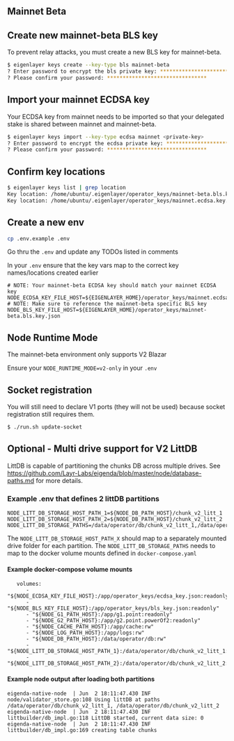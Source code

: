 ## Mainnet Beta

## Create new mainnet-beta BLS key
To prevent relay attacks, you must create a new BLS key for mainnet-beta.
```bash
$ eigenlayer keys create --key-type bls mainnet-beta
? Enter password to encrypt the bls private key: ********************************
? Please confirm your password: ********************************
```
## Import your mainnet ECDSA key
Your ECDSA key from mainnet needs to be imported so that your delegated stake is shared between mainnet and mainnet-beta.
```bash
$ eigenlayer keys import --key-type ecdsa mainnet <private-key>
? Enter password to encrypt the ecdsa private key: ********************************
? Please confirm your password: ********************************
```

## Confirm key locations
```bash
$ eigenlayer keys list | grep location
Key location: /home/ubuntu/.eigenlayer/operator_keys/mainnet-beta.bls.key.json
Key location: /home/ubuntu/.eigenlayer/operator_keys/mainnet.ecdsa.key.json
```

## Create a new env
```bash
cp .env.example .env
```
Go thru the `.env` and update any TODOs listed in comments

In your `.env` ensure that the key vars map to the correct key names/locations created earlier
```
# NOTE: Your mainnet-beta ECDSA key should match your mainnet ECDSA key
NODE_ECDSA_KEY_FILE_HOST=${EIGENLAYER_HOME}/operator_keys/mainnet.ecdsa.key.json
# NOTE: Make sure to reference the mainnet-beta specific BLS key
NODE_BLS_KEY_FILE_HOST=${EIGENLAYER_HOME}/operator_keys/mainnet-beta.bls.key.json
```

## Node Runtime Mode
The mainnet-beta environment only supports V2 Blazar

Ensure your `NODE_RUNTIME_MODE=v2-only` in your `.env`

## Socket registration
You will still need to declare V1 ports (they will not be used) because socket registration still requires them.

```bash
$ ./run.sh update-socket
```
## Optional - Multi drive support for V2 LittDB

LittDB is capable of partitioning the chunks DB across multiple drives. See https://github.com/Layr-Labs/eigenda/blob/master/node/database-paths.md for more details.

### Example .env that defines 2 littDB partitions
```
NODE_LITT_DB_STORAGE_HOST_PATH_1=${NODE_DB_PATH_HOST}/chunk_v2_litt_1
NODE_LITT_DB_STORAGE_HOST_PATH_2=${NODE_DB_PATH_HOST}/chunk_v2_litt_2
NODE_LITT_DB_STORAGE_PATHS=/data/operator/db/chunk_v2_litt_1,/data/operator/db/chunk_v2_litt_2
```
The `NODE_LITT_DB_STORAGE_HOST_PATH_X` should map to a separately mounted drive folder for each partition.
The `NODE_LITT_DB_STORAGE_PATHS` needs to map to the docker volume mounts defined in `docker-compose.yaml`
#### Example docker-compose volume mounts
```
   volumes:
      - "${NODE_ECDSA_KEY_FILE_HOST}:/app/operator_keys/ecdsa_key.json:readonly"
      - "${NODE_BLS_KEY_FILE_HOST}:/app/operator_keys/bls_key.json:readonly"
      - "${NODE_G1_PATH_HOST}:/app/g1.point:readonly"
      - "${NODE_G2_PATH_HOST}:/app/g2.point.powerOf2:readonly"
      - "${NODE_CACHE_PATH_HOST}:/app/cache:rw"
      - "${NODE_LOG_PATH_HOST}:/app/logs:rw"
      - "${NODE_DB_PATH_HOST}:/data/operator/db:rw"
      - "${NODE_LITT_DB_STORAGE_HOST_PATH_1}:/data/operator/db/chunk_v2_litt_1:rw"
      - "${NODE_LITT_DB_STORAGE_HOST_PATH_2}:/data/operator/db/chunk_v2_litt_2:rw"
```
#### Example node output after loading both partitions
```
eigenda-native-node  | Jun  2 18:11:47.430 INF node/validator_store.go:108 Using littDB at paths /data/operator/db/chunk_v2_litt_1, /data/operator/db/chunk_v2_litt_2
eigenda-native-node  | Jun  2 18:11:47.430 INF littbuilder/db_impl.go:118 LittDB started, current data size: 0
eigenda-native-node  | Jun  2 18:11:47.430 INF littbuilder/db_impl.go:169 creating table chunks
```